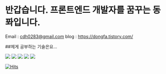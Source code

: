 # 반갑습니다. 프론트엔드 개발자를 꿈꾸는 동퐈입니다.

Email : cdh0283@gmail.com
blog : <https://dongfa.tistory.com/>


##제게 공부하는 기술은요...


<img src="https://img.shields.io/badge/html5-%23E34F26.svg?&style=for-the-badge&logo=html5&logoColor=white" />
<img src="https://img.shields.io/badge/css3-%231572B6.svg?&style=for-the-badge&logo=css3&logoColor=white" />
<img src="https://img.shields.io/badge/javascript-%23F7DF1E.svg?&style=for-the-badge&logo=javascript&logoColor=black" />
<img src="https://img.shields.io/badge/typescript-%233178C6.svg?&style=for-the-badge&logo=typescript&logoColor=white" />
<img src="https://img.shields.io/badge/react-%2361DAFB.svg?&style=for-the-badge&logo=react&logoColor=black" />


<!-- 방문자 확인 -->
[![Hits](https://hits.seeyoufarm.com/api/count/incr/badge.svg?url=https%3A%2F%2Fgithub.com%2Fdong-fa%2Fhit-counter&count_bg=%233E6F18&title_bg=%23555555&icon=angellist.svg&icon_color=%23E2E2E2&title=hits&edge_flat=false)](https://hits.seeyoufarm.com)

<!-- 주석 복사용 -->
